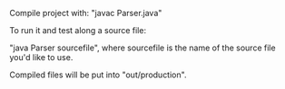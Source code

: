 Compile project with: 
"javac Parser.java"

To run it and test along a source file:

"java Parser sourcefile", where sourcefile is the name of the source file you'd like to use.

Compiled files will be put into "out/production".
